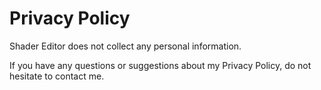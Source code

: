 # Privacy Policy

Shader Editor does not collect any personal information.

If you have any questions or suggestions about my Privacy Policy, do not     hesitate to contact me.
